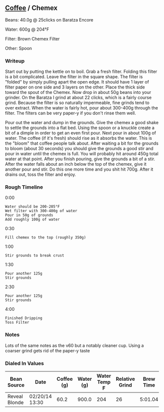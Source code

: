## [Coffee](.) / Chemex ##

Beans: 40.0g @ 25clicks on Baratza Encore

Water: 600g @ 204°F

Filter: Brown Chemex Filter

Other: Spoon

### Writeup ###

Start out by putting the kettle on to boil. Grab a fresh filter. Folding this
filter is a bit complicated. Leave the filter in the square shape. The filter
is "folded" by simply pulling apart the open edge. It should have 1 layer of
filter paper on one side and 3 layers on the other. Place the thick side toward
the spout of the Chemex. Now drop in about 50g beans into your grinder. On the
Baratza I grind at about 22 clicks, which is a fairly course grind. Because the
filter is so naturally impermeable, fine grinds tend to over extract.  When the
water is fairly hot, pour about 300-400g through the filter. The filters can be
very paper-y if you don't rinse them well.

Pour out the water and dump in the grounds. Give the chemex a good shake to
settle the grounds into a flat bed. Using the spoon or a knuckle create a bit
of a dimple in order to get an even first pour. Next pour in about 100g of
water. The coffee (if it's fresh) should rise as it absorbs the water. This is
the "bloom" that coffee people talk about. After waiting a bit for the grounds
to bloom (about 30 seconds) you should give the grounds a good stir and pour in
water until the chemex is full. You will probably hit around 450g total water
at that point. After you finish pouring, give the grounds a bit of a stir.
After the water falls about an inch below the top of the chemex, give it
another pour and stir. Do this one more time and you shit hit 700g. After it
drains out, toss the filter and enjoy.

### Rough Timeline ###

0:00

    Water should be 200-205°F
    Wet filter with 300-400g of water
    Pour in 50g of grounds
    Add roughly 100g of water

0:30

    Fill chemex to the top (roughly 350g)

1:00

    Stir grounds to break crust

1:30

    Pour another 125g
    Stir grounds

2:30

    Pour another 125g
    Stir grounds

4:00

    Finished Dripping
    Toss Filter

### Notes ###

Lots of the same notes as the v60 but a notably cleaner cup. Using a coarser
grind gets rid of the paper-y taste

### Dialed In Values ###

<table>
  <thead>
    <tr>
      <th scope="col">Bean Source</th>
      <th scope="col">Date</th>
      <th scope="col">Coffee (g)</th>
      <th scope="col">Water (g)</th>
      <th scope="col">Water Temp F</th>
      <th scope="col">Relative Grind</th>
      <th scope="col">Brew Time</th>
    </tr>
  </thead>
  <tbody>
    <tr>
      <td>Reveal Blonde</td>
      <td>02/20/14 13:30</td>
      <td>60.2</td>
      <td>900.0</td>
      <td>204</td>
      <td>26</td>
      <td>5:01.04</td>
    </tr>
  </tbody>
</table>
